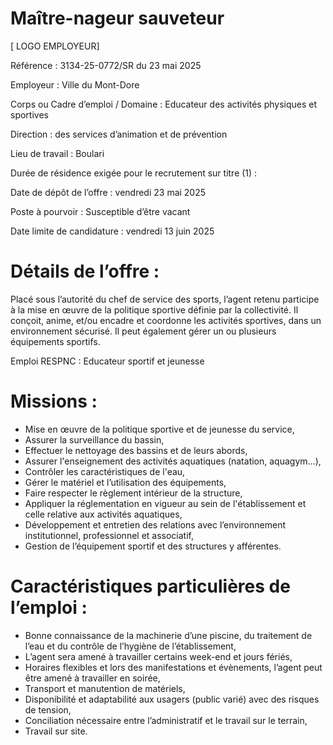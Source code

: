 # Maître-nageur sauveteur

[ LOGO EMPLOYEUR]

Référence : 3134-25-0772/SR du 23 mai 2025

Employeur : Ville du Mont-Dore

Corps ou Cadre d’emploi / Domaine : Educateur des activités physiques et sportives

Direction : des services d’animation et de prévention

Lieu de travail : Boulari

Durée de résidence exigée pour le recrutement sur titre (1) :

Date de dépôt de l’offre : vendredi 23 mai 2025

Poste à pourvoir : Susceptible d’être vacant

Date limite de candidature : vendredi 13 juin 2025

# Détails de l’offre :

Placé sous l’autorité du chef de service des sports, l’agent retenu participe à la mise en œuvre de la politique sportive définie par la collectivité. Il conçoit, anime, et/ou encadre et coordonne les activités sportives, dans un environnement sécurisé. Il peut également gérer un ou plusieurs équipements sportifs.

Emploi RESPNC : Educateur sportif et jeunesse

# Missions :

- Mise en œuvre de la politique sportive et de jeunesse du service,
- Assurer la surveillance du bassin,
- Effectuer le nettoyage des bassins et de leurs abords,
- Assurer l'enseignement des activités aquatiques (natation, aquagym…),
- Contrôler les caractéristiques de l'eau,
- Gérer le matériel et l’utilisation des équipements,
- Faire respecter le règlement intérieur de la structure,
- Appliquer la réglementation en vigueur au sein de l'établissement et celle relative aux activités aquatiques,
- Développement et entretien des relations avec l’environnement institutionnel, professionnel et associatif,
- Gestion de l’équipement sportif et des structures y afférentes.

# Caractéristiques particulières de l’emploi :

- Bonne connaissance de la machinerie d’une piscine, du traitement de l’eau et du contrôle de l’hygiène de l’établissement,
- L’agent sera amené à travailler certains week-end et jours fériés,
- Horaires flexibles et lors des manifestations et évènements, l’agent peut être amené à travailler en soirée,
- Transport et manutention de matériels,
- Disponibilité et adaptabilité aux usagers (public varié) avec des risques de tension,
- Conciliation nécessaire entre l’administratif et le travail sur le terrain,
- Travail sur site.